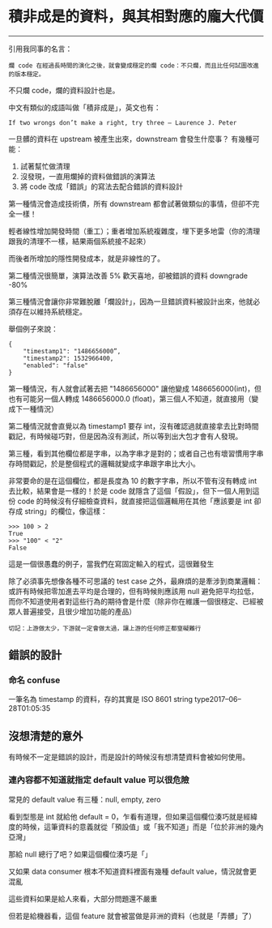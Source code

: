 # 積非成是的資料，與其相對應的龐大代價

####

---

引用我同事的名言：

```
爛 code 在經過長時間的演化之後，就會變成穩定的爛 code：不只爛，而且比任何試圖改進的版本穩定。
```

不只爛 code，爛的資料設計也是。

中文有類似的成語叫做「積非成是」，英文也有：

```
If two wrongs don’t make a right, try three — Laurence J. Peter
```

一旦髒的資料在 upstream 被產生出來，downstream 會發生什麼事？
有幾種可能：

1. 試著幫忙做清理
2. 沒發現，一直用爛掉的資料做錯誤的演算法
3. 將 code 改成「錯誤」的寫法去配合錯誤的資料設計

第一種情況會造成技術債，所有 downstream 都會試著做類似的事情，但卻不完全一樣！

輕者線性增加開發時間（重工）；重者增加系統複雜度，埋下更多地雷（你的清理跟我的清理不一樣，結果兩個系統接不起來）

而後者所增加的隱性開發成本，就是非線性的了。

第二種情況很簡單，演算法改善 5% 歡天喜地，卻被錯誤的資料 downgrade -80%

第三種情況會讓你非常難脫離「爛設計」，因為一旦錯誤資料被設計出來，他就必須存在以維持系統穩定。

舉個例子來說：

```
{
    "timestamp1": "1486656000”,
    "timestamp2": 1532966400,
    "enabled": "false"
}
```

第一種情況，有人就會試著去把 "1486656000" 讓他變成 1486656000(int)，但也有可能另一個人轉成 1486656000.0 (float)，第三個人不知道，就直接用（變成下一種情況）

第二種情況就會直覺以為 timestamp1 要存 int，沒有確認過就直接拿去比對時間戳記，有時候碰巧對，但是因為沒有測試，所以等到出大包才會有人發現。

第三種，看到其他欄位都是字串，以為字串才是對的；或者自己也有壞習慣用字串存時間戳記，於是整個程式的邏輯就變成字串跟字串比大小。

非常要命的是在這個欄位，都是長度為 10 的數字字串，所以不管有沒有轉成 int 去比較，結果會是一樣的！於是 code 就隱含了這個「假設」，但下一個人用到這份 code 的時候沒有仔細檢查資料，就直接把這個邏輯用在其他「應該要是 int 卻存成 string」的欄位，像這樣：

```
>>> 100 > 2
True
>>> "100" < "2"
False
```

這是一個很愚蠢的例子，當我們在寫固定輸入的程式，這很難發生

除了必須事先想像各種不可思議的 test case 之外，最麻煩的是牽涉到商業邏輯：或許有時候把零加進去平均是合理的，但有時候則應該用 null 避免把平均拉低，而你不知道使用者對這些行為的期待會是什麼（除非你在維護一個很穩定、已經被眾人普遍接受，且很少增加功能的產品）

```
切記：上游做太少，下游就一定會做太過，讓上游的任何修正都窒礙難行
```

## 錯誤的設計

### 命名 confuse

一筆名為 timestamp 的資料，存的其實是 ISO 8601 string type2017–06–28T01:05:35

## 沒想清楚的意外

有時候不一定是錯誤的設計，而是設計的時候沒有想清楚資料會被如何使用。

### 連內容都不知道就指定 default value 可以很危險

常見的 default value 有三種：null, empty, zero

看到型態是 int 就給他 default = 0，乍看有道理，但如果這個欄位湊巧就是經緯度的時候，這筆資料的意義就從「預設值」或「我不知道」而是「位於非洲的幾內亞灣」

那給 null 總行了吧？如果這個欄位湊巧是「」


又如果 data consumer 根本不知道資料裡面有幾種 default value，情況就會更混亂

這些資料如果是給人來看，大部分問題還不嚴重

但若是給機器看，這個 feature 就會被當做是非洲的資料（也就是「弄髒」了）